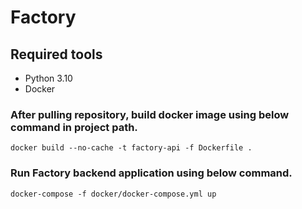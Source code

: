 # Factory

## Required tools
- Python 3.10
- Docker


### After pulling repository, build docker image using below command in project path.

```shell
docker build --no-cache -t factory-api -f Dockerfile . 
```

### Run Factory backend application using below command.

```shell
docker-compose -f docker/docker-compose.yml up
```